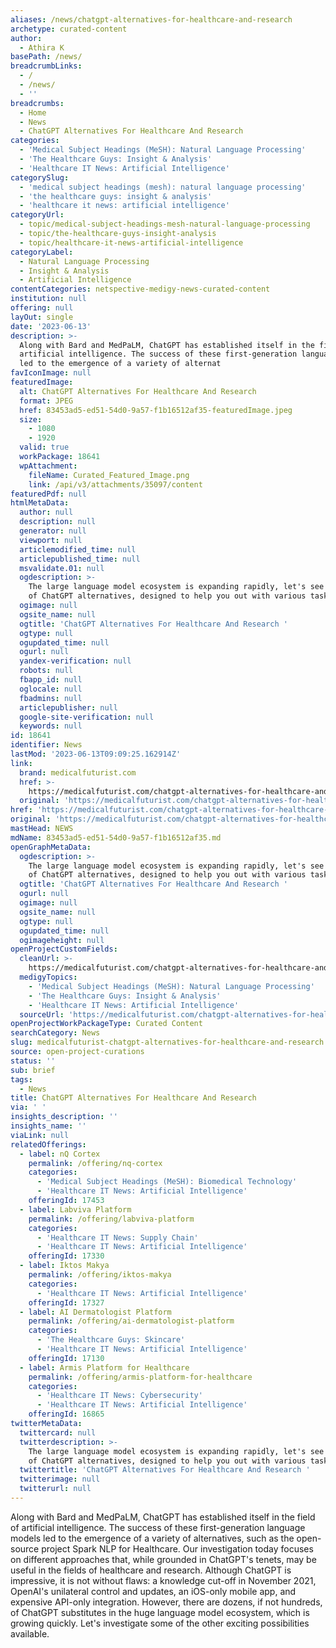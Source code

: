 ```yaml
---
aliases: /news/chatgpt-alternatives-for-healthcare-and-research
archetype: curated-content
author:
  - Athira K
basePath: /news/
breadcrumbLinks:
  - /
  - /news/
  - ''
breadcrumbs:
  - Home
  - News
  - ChatGPT Alternatives For Healthcare And Research
categories:
  - 'Medical Subject Headings (MeSH): Natural Language Processing'
  - 'The Healthcare Guys: Insight & Analysis'
  - 'Healthcare IT News: Artificial Intelligence'
categorySlug:
  - 'medical subject headings (mesh): natural language processing'
  - 'the healthcare guys: insight & analysis'
  - 'healthcare it news: artificial intelligence'
categoryUrl:
  - topic/medical-subject-headings-mesh-natural-language-processing
  - topic/the-healthcare-guys-insight-analysis
  - topic/healthcare-it-news-artificial-intelligence
categoryLabel:
  - Natural Language Processing
  - Insight & Analysis
  - Artificial Intelligence
contentCategories: netspective-medigy-news-curated-content
institution: null
offering: null
layOut: single
date: '2023-06-13'
description: >-
  Along with Bard and MedPaLM, ChatGPT has established itself in the field of
  artificial intelligence. The success of these first-generation language models
  led to the emergence of a variety of alternat
favIconImage: null
featuredImage:
  alt: ChatGPT Alternatives For Healthcare And Research
  format: JPEG
  href: 83453ad5-ed51-54d0-9a57-f1b16512af35-featuredImage.jpeg
  size:
    - 1080
    - 1920
  valid: true
  workPackage: 18641
  wpAttachment:
    fileName: Curated_Featured_Image.png
    link: /api/v3/attachments/35097/content
featuredPdf: null
htmlMetaData:
  author: null
  description: null
  generator: null
  viewport: null
  articlemodified_time: null
  articlepublished_time: null
  msvalidate.01: null
  ogdescription: >-
    The large language model ecosystem is expanding rapidly, let's see a handful
    of ChatGPT alternatives, designed to help you out with various tasks.
  ogimage: null
  ogsite_name: null
  ogtitle: 'ChatGPT Alternatives For Healthcare And Research '
  ogtype: null
  ogupdated_time: null
  ogurl: null
  yandex-verification: null
  robots: null
  fbapp_id: null
  oglocale: null
  fbadmins: null
  articlepublisher: null
  google-site-verification: null
  keywords: null
id: 18641
identifier: News
lastMod: '2023-06-13T09:09:25.162914Z'
link:
  brand: medicalfuturist.com
  href: >-
    https://medicalfuturist.com/chatgpt-alternatives-for-healthcare-and-research/
  original: 'https://medicalfuturist.com/chatgpt-alternatives-for-healthcare-and-research'
href: 'https://medicalfuturist.com/chatgpt-alternatives-for-healthcare-and-research/'
original: 'https://medicalfuturist.com/chatgpt-alternatives-for-healthcare-and-research'
mastHead: NEWS
mdName: 83453ad5-ed51-54d0-9a57-f1b16512af35.md
openGraphMetaData:
  ogdescription: >-
    The large language model ecosystem is expanding rapidly, let's see a handful
    of ChatGPT alternatives, designed to help you out with various tasks.
  ogtitle: 'ChatGPT Alternatives For Healthcare And Research '
  ogurl: null
  ogimage: null
  ogsite_name: null
  ogtype: null
  ogupdated_time: null
  ogimageheight: null
openProjectCustomFields:
  cleanUrl: >-
    https://medicalfuturist.com/chatgpt-alternatives-for-healthcare-and-research/
  medigyTopics:
    - 'Medical Subject Headings (MeSH): Natural Language Processing'
    - 'The Healthcare Guys: Insight & Analysis'
    - 'Healthcare IT News: Artificial Intelligence'
  sourceUrl: 'https://medicalfuturist.com/chatgpt-alternatives-for-healthcare-and-research'
openProjectWorkPackageType: Curated Content
searchCategory: News
slug: medicalfuturist-chatgpt-alternatives-for-healthcare-and-research
source: open-project-curations
status: ''
sub: brief
tags:
  - News
title: ChatGPT Alternatives For Healthcare And Research
via: ' '
insights_description: ''
insights_name: ''
viaLink: null
relatedOfferings:
  - label: nQ Cortex
    permalink: /offering/nq-cortex
    categories:
      - 'Medical Subject Headings (MeSH): Biomedical Technology'
      - 'Healthcare IT News: Artificial Intelligence'
    offeringId: 17453
  - label: Labviva Platform
    permalink: /offering/labviva-platform
    categories:
      - 'Healthcare IT News: Supply Chain'
      - 'Healthcare IT News: Artificial Intelligence'
    offeringId: 17330
  - label: Iktos Makya
    permalink: /offering/iktos-makya
    categories:
      - 'Healthcare IT News: Artificial Intelligence'
    offeringId: 17327
  - label: AI Dermatologist Platform
    permalink: /offering/ai-dermatologist-platform
    categories:
      - 'The Healthcare Guys: Skincare'
      - 'Healthcare IT News: Artificial Intelligence'
    offeringId: 17130
  - label: Armis Platform for Healthcare
    permalink: /offering/armis-platform-for-healthcare
    categories:
      - 'Healthcare IT News: Cybersecurity'
      - 'Healthcare IT News: Artificial Intelligence'
    offeringId: 16865
twitterMetaData:
  twittercard: null
  twitterdescription: >-
    The large language model ecosystem is expanding rapidly, let's see a handful
    of ChatGPT alternatives, designed to help you out with various tasks.
  twittertitle: 'ChatGPT Alternatives For Healthcare And Research '
  twitterimage: null
  twitterurl: null
---
```

<p>Along with Bard and MedPaLM, ChatGPT has established itself in the field of artificial intelligence. The success of these first-generation language models led to the emergence of a variety of alternatives, such as the open-source project Spark NLP for Healthcare. Our investigation today focuses on different approaches that, while grounded in ChatGPT's tenets, may be useful in the fields of healthcare and research. Although ChatGPT is impressive, it is not without flaws: a knowledge cut-off in November 2021, OpenAI's unilateral control and updates, an iOS-only mobile app, and expensive API-only integration. However, there are dozens, if not hundreds, of ChatGPT substitutes in the huge language model ecosystem, which is growing quickly. Let's investigate some of the other exciting possibilities available.</p>